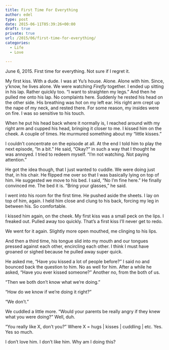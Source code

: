 ```yaml
---
title: First Time For Everything
author: edel
type: post
date: 2015-06-11T05:39:26+00:00
draft: true
private: true
url: /2015/06/first-time-for-everything/
categories:
  - Life
  - Love

---
```

June 6, 2015. First time for everything. Not sure if I regret it.

My first kiss. With a dude. I was at Yu&#8217;s house. Alone. Alone with him. Since, y&#8217;know, he lives alone. We were watching _Firefly_ together. I ended up sitting in his lap. Rather quickly too. &#8220;I want to straighten my legs.&#8221; And then he pulled me onto his lap. No complaints here. Suddenly he rested his head on the other side. His breathing was hot on my left ear. His right arm crept up the nape of my neck, and rested there. For some reason, my insides were on fire. I was so sensitive to his touch.

When he put his head back where it normally is, I reached around with my right arm and cupped his head, bringing it closer to me. I kissed him on the cheek. A couple of times. He murmured something about my &#8220;little kisses.&#8221;

I couldn&#8217;t concentrate on the episode at all. At the end I told him to play the next episode, &#8220;In a bit.&#8221; He said, &#8220;Okay?&#8221; in such a way that I thought he was annoyed. I tried to redeem myself. &#8220;I&#8217;m not watching. Not paying attention.&#8221;

He got the idea though, that I just wanted to cuddle. We were doing just that, in his chair. He flipped me over so that I was basically lying on top of him. He suggested we move to his bed. I said, &#8220;No I&#8217;m fine here.&#8221; He finally convinced me. The bed it is. &#8220;Bring your glasses,&#8221; he said.

I went into his room for the first time. He pushed aside the sheets. I lay on top of him, again. I held him close and clung to his back, forcing my leg in between his. So comfortable.

I kissed him again, on the cheek. My first kiss was a small peck on the lips. I freaked out. Pulled away too quickly. That&#8217;s a first kiss I&#8217;ll never get to redo.

We went for it again. Slightly more open mouthed, me clinging to his lips.

And then a third time, his tongue slid into my mouth and our tongues pressed against each other, encircling each other. I think I must have groaned or sighed because he pulled away super quick.

He asked me, &#8220;Have you kissed a lot of people before?&#8221; I said no and bounced back the question to him. No as well for him. After a while he asked, &#8220;Have you ever kissed someone?&#8221; Another no, from the both of us.

&#8220;Then we both don&#8217;t know what we&#8217;re doing.&#8221;

&#8220;How do we know if we&#8217;re doing it right?&#8221;

&#8220;We don&#8217;t.&#8221;

We cuddled a little more. &#8220;Would your parents be really angry if they knew what you were doing?&#8221; Well, duh.

&#8220;You really like X, don&#8217;t you?&#8221; Where X = hugs | kisses | cuddling | etc. Yes. Yes so much.

I don&#8217;t love him. I don&#8217;t like him. Why am I doing this?

<ol class="footnote">
</ol>